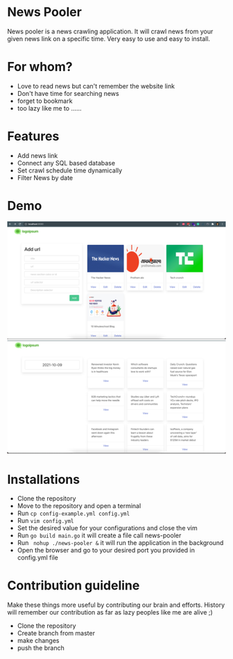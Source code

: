 # News Pooler
News pooler is a news crawling application. It will crawl news from your given news link on a specific time. Very easy to use and easy to install.

# For whom?
- Love to read news but can't remember the website link
- Don't have time for searching news
- forget to bookmark 
- too lazy like me to ......

# Features
- Add news link 
- Connect any SQL based database
- Set crawl schedule time dynamically
- Filter News by date

# Demo
![Demo](./screenshots/img1.png)
![Demo](./screenshots/img2.png)

# Installations
- Clone the repository
- Move to the repository and open a terminal
- Run `` cp config-example.yml config.yml ``
- Run `` vim config.yml ``
- Set the desired value for your configurations and close the vim
- Run `` go build main.go `` it will create a file call news-pooler
- Run `` nohup ./news-pooler &`` it will run the application in the background
- Open the browser and go to your desired port you provided in config.yml file

# Contribution guideline
Make these things more useful by contributing our brain and efforts. History will remember our contribution as far as lazy peoples like me are alive ;)

- Clone the repository
- Create branch from master
- make changes
- push the branch
